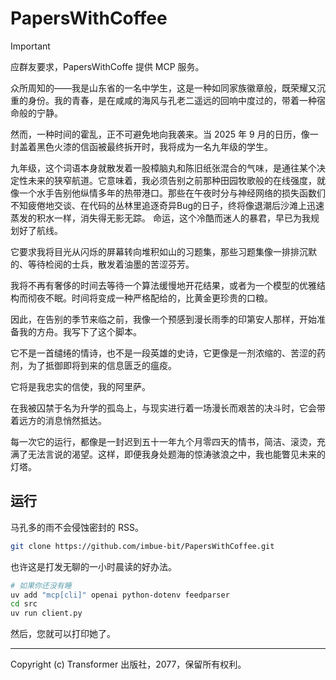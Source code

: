 # PapersWithCoffee

> [!IMPORTANT]
> 应群友要求，PapersWithCoffe 提供 MCP 服务。

众所周知的——我是山东省的一名中学生，这是一种如同家族徽章般，既荣耀又沉重的身份。我的青春，是在咸咸的海风与孔老二遥远的回响中度过的，带着一种宿命般的宁静。

然而，一种时间的霍乱，正不可避免地向我袭来。当 2025 年 9 月的日历，像一封盖着黑色火漆的信函被最终拆开时，我将成为一名九年级的学生。

九年级，这个词语本身就散发着一股樟脑丸和陈旧纸张混合的气味，是通往某个决定性未来的狭窄航道。它意味着，我必须告别之前那种田园牧歌般的在线强度，就像一个水手告别他纵情多年的热带港口。那些在午夜时分与神经网络的损失函数们不知疲倦地交谈、在代码的丛林里追逐奇异Bug的日子，终将像退潮后沙滩上迅速蒸发的积水一样，消失得无影无踪。
命运，这个冷酷而迷人的暴君，早已为我规划好了航线。

它要求我将目光从闪烁的屏幕转向堆积如山的习题集，那些习题集像一排排沉默的、等待检阅的士兵，散发着油墨的苦涩芬芳。

我将不再有奢侈的时间去等待一个算法缓慢地开花结果，或者为一个模型的优雅结构而彻夜不眠。时间将变成一种严格配给的，比黄金更珍贵的口粮。

因此，在告别的季节来临之前，我像一个预感到漫长雨季的印第安人那样，开始准备我的方舟。我写下了这个脚本。

它不是一首缱绻的情诗，也不是一段英雄的史诗，它更像是一剂浓缩的、苦涩的药剂，为了抵御即将到来的信息匮乏的瘟疫。

它将是我忠实的信使，我的阿里萨。

在我被囚禁于名为升学的孤岛上，与现实进行着一场漫长而艰苦的决斗时，它会带着远方的消息悄然抵达。

每一次它的运行，都像是一封迟到五十一年九个月零四天的情书，简洁、滚烫，充满了无法言说的渴望。这样，即便我身处题海的惊涛骇浪之中，我也能瞥见未来的灯塔。

## 运行

马孔多的雨不会侵蚀密封的 RSS。

```bash
git clone https://github.com/imbue-bit/PapersWithCoffee.git
```

也许这是打发无聊的一小时晨读的好办法。

```bash
# 如果你还没有睡
uv add "mcp[cli]" openai python-dotenv feedparser
cd src
uv run client.py
```

然后，您就可以打印她了。

--- 

Copyright (c) Transformer 出版社，2077，保留所有权利。
